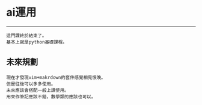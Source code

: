 # ai運用

---

```
這門課終於結束了。
基本上就是python基礎課程。

```

## 未來規劃

```
現在才發現vim+makrdown的套件感覺相見恨晚。
但是往後可以多多使用。
未來應該會搭配一般上課使用。
用來作筆記應該不錯，數學類的應該也可以。
```


